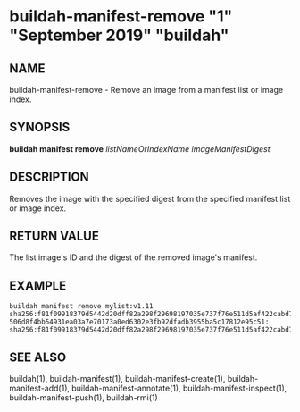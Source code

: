 # buildah-manifest-remove "1" "September 2019" "buildah"

## NAME

buildah\-manifest\-remove - Remove an image from a manifest list or image index.

## SYNOPSIS

**buildah manifest remove** *listNameOrIndexName* *imageManifestDigest*

## DESCRIPTION

Removes the image with the specified digest from the specified manifest list or image index.

## RETURN VALUE

The list image's ID and the digest of the removed image's manifest.

## EXAMPLE

```
buildah manifest remove mylist:v1.11 sha256:f81f09918379d5442d20dff82a298f29698197035e737f76e511d5af422cabd7
506d8f4bb54931ea03a7e70173a0ed6302e3fb92dfadb3955ba5c17812e95c51: sha256:f81f09918379d5442d20dff82a298f29698197035e737f76e511d5af422cabd7
```

## SEE ALSO
buildah(1), buildah-manifest(1), buildah-manifest-create(1), buildah-manifest-add(1), buildah-manifest-annotate(1), buildah-manifest-inspect(1), buildah-manifest-push(1), buildah-rmi(1)

